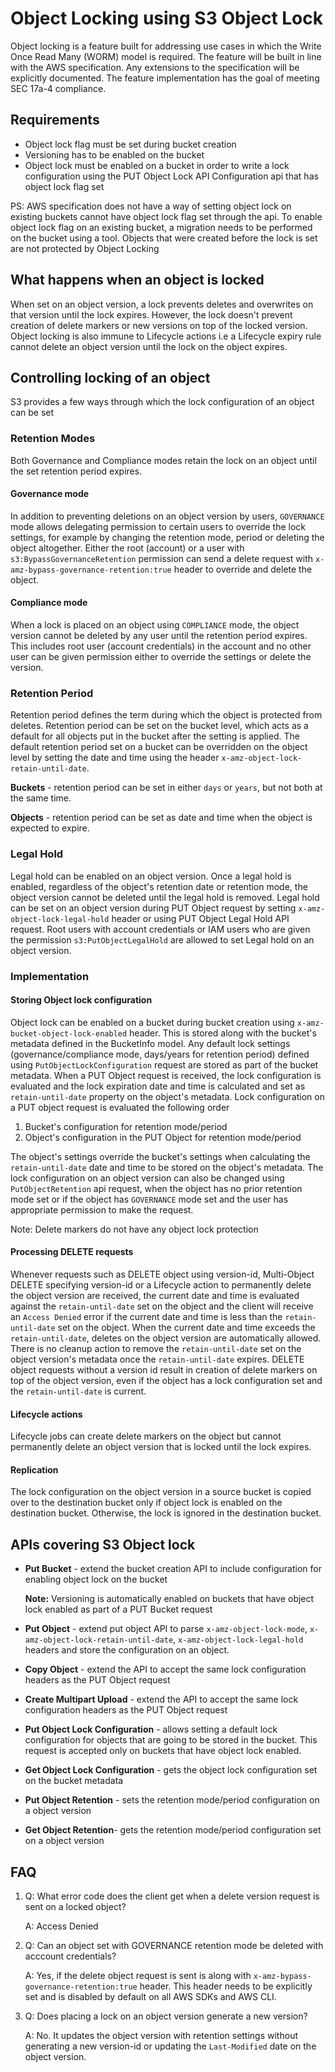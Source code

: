 # Object Locking using S3 Object Lock

Object locking is a feature built for addressing use cases in which the
Write Once Read Many (WORM) model is required. The feature will be built in line
with the AWS specification. Any extensions to the specification will be explicitly
documented. The feature implementation has the goal of meeting
SEC 17a-4 compliance.

## Requirements

* Object lock flag must be set during bucket creation
* Versioning has to be enabled on the bucket
* Object lock must be enabled on a bucket in order to write a lock configuration using the PUT Object Lock API
  Configuration api that has object lock flag set

PS: AWS specification does not have a way of setting object lock on existing
buckets cannot have object lock flag set through the api. To enable
object lock flag on an existing bucket, a migration needs to be performed
on the bucket using a tool. Objects that were created before the lock is set
are not protected by Object Locking

## What happens when an object is locked

When set on an object version, a lock prevents deletes and overwrites on that
version until the lock expires. However, the lock doesn't prevent creation of
delete markers or new versions on top of the locked version.
Object locking is also immune to Lifecycle actions i.e a Lifecycle expiry rule
cannot delete an object version until the lock on the object expires.

## Controlling locking of an object

S3 provides a few ways through which the lock configuration of an object can
be set

### Retention Modes

Both Governance and Compliance modes retain the lock on an object until the set
retention period expires.

#### Governance mode

In addition to preventing deletions on an object version by users,
`GOVERNANCE` mode allows delegating permission to certain users to override
the lock settings, for example by changing the retention mode, period
or deleting the object altogether.
Either the root (account) or a user with `s3:BypassGovernanceRetention`
permission can send a delete request with
`x-amz-bypass-governance-retention:true` header to override and delete the
object.

#### Compliance mode

When a lock is placed on an object using `COMPLIANCE` mode, the object version
cannot be deleted by any user until the retention period expires.
This includes root user (account credentials) in the account and no other user
can be given permission either to override the settings or delete the version.

### Retention Period

Retention period defines the term during which the object is protected from
deletes.
Retention period can be set on the bucket level, which acts as a default for all
objects put in the bucket after the setting is applied. The default retention
period set on a bucket can be overridden on the object level by setting the date
and time using the header `x-amz-object-lock-retain-until-date`.

**Buckets** -  retention period can be set in either `days` or `years`, but not
both at the same time.

**Objects** - retention period can be set as date and time when the object is
expected to expire.

### Legal Hold

Legal hold can be enabled on an object version. Once a legal hold is enabled,
regardless of the object's retention date or retention mode, the object version
cannot be deleted until the legal hold is removed.
Legal hold can be set on an object version during PUT Object request by setting
`x-amz-object-lock-legal-hold` header or using PUT Object Legal Hold API
request.
Root users with account credentials or IAM users who are given the permission
`s3:PutObjectLegalHold` are allowed to set Legal hold on an object version.

### Implementation

#### Storing Object lock configuration

Object lock can be enabled on a bucket during bucket creation using
`x-amz-bucket-object-lock-enabled` header. This is stored along with the
bucket's metadata defined in the BucketInfo model.
Any default lock settings (governance/compliance mode, days/years for retention
period) defined using `PutObjectLockConfiguration` request are stored
as part of the bucket metadata.
When a PUT Object request is received, the lock configuration is evaluated and
the lock expiration date and time is calculated and set as `retain-until-date`
property on the object's metadata.
Lock configuration on a PUT object request is evaluated the following order

1. Bucket's configuration for retention mode/period
2. Object's configuration in the PUT Object for retention mode/period

The object's settings override the bucket's settings when calculating the
`retain-until-date` date and time to be stored on the object's metadata.
The lock configuration on an object version can also be changed using
`PutObjectRetention` api request, when the object has no prior retention mode
set or if the object has `GOVERNANCE` mode set and the user has appropriate
permission to make the request.

Note: Delete markers do not have any object lock protection

#### Processing DELETE requests

Whenever requests such as DELETE object using version-id,
Multi-Object DELETE specifying version-id or a Lifecycle action to
permanently delete the object version are received, the current date and time is
evaluated against the `retain-until-date` set on the object and the client will
receive an `Access Denied` error if the current date and time is less than the
`retain-until-date` set on the object.
When the current date and time exceeds the `retain-until-date`, deletes on the
object version are automatically allowed. There is no cleanup action to remove
the `retain-until-date` set on the object version's metadata once the
`retain-until-date` expires.
DELETE object requests without a version id result in creation of delete markers
on top of the object version, even if the object has a lock configuration set
and the `retain-until-date` is current.

#### Lifecycle actions

Lifecycle jobs can create delete markers on the object but cannot permanently delete an
object version that is locked until the lock expires.

#### Replication

The lock configuration on the object version in a source bucket is copied over
to the destination bucket only if object lock is enabled on the destination
bucket. Otherwise, the lock is ignored in the destination bucket.

## APIs covering S3 Object lock

* **Put Bucket** - extend the bucket creation API to include configuration for
  enabling object lock on the bucket

  **Note:** Versioning is automatically enabled on buckets that have object lock
  enabled as part of a PUT Bucket request

* **Put Object** - extend put object API to parse `x-amz-object-lock-mode`,
  `x-amz-object-lock-retain-until-date`, `x-amz-object-lock-legal-hold`
  headers and store the configuration on an object.

* **Copy Object** - extend the API to accept the same lock configuration
  headers as the PUT Object request

* **Create Multipart Upload** - extend the API to accept the same lock
  configuration headers as the PUT Object request

* **Put Object Lock Configuration** - allows setting a default lock
  configuration for objects that are going to be stored in the bucket. This
  request is accepted only on buckets that have object lock enabled.

* **Get Object Lock Configuration** - gets the object lock configuration set on
  the bucket metadata

* **Put Object Retention** - sets the retention mode/period configuration on a
  object version

* **Get Object Retention**- gets the retention mode/period configuration set on a
  object version

## FAQ

1. Q: What error code does the client get when a delete version request is sent on
   a locked object?

   A: Access Denied

2. Q: Can an object set with GOVERNANCE retention mode be deleted with acccount
   credentials?

   A: Yes, if the delete object request is sent is along with
   `x-amz-bypass-governance-retention:true` header. This header needs to be
   explicitly set and is disabled by default on all AWS SDKs and AWS CLI.

3. Q: Does placing a lock on an object version generate a new version?

   A: No. It updates the object version with retention settings without
   generating a new version-id or updating the `Last-Modified` date on the
   object version.
